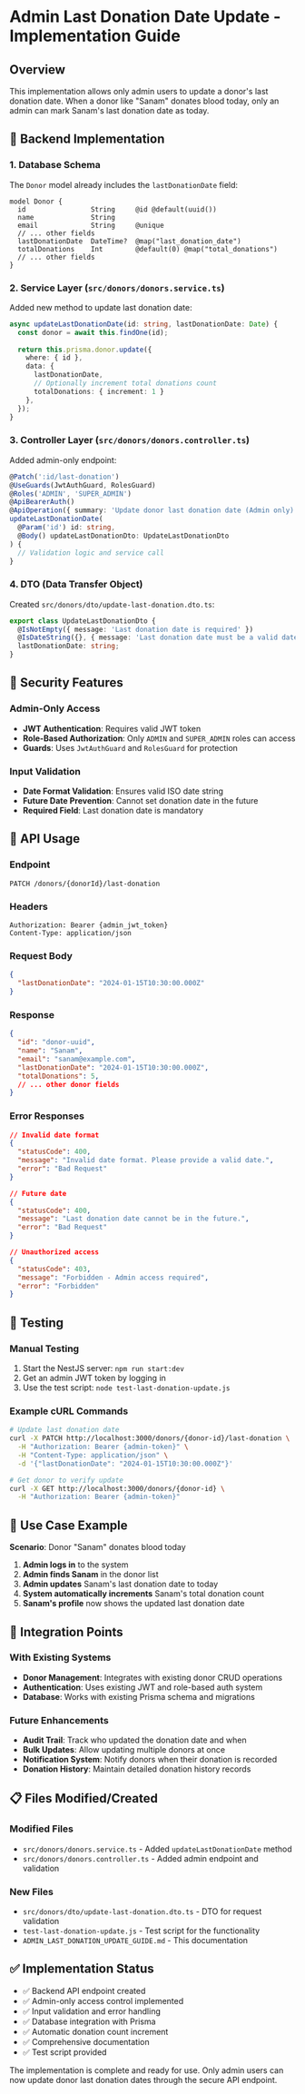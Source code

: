 # Admin Last Donation Date Update - Implementation Guide

## Overview
This implementation allows only admin users to update a donor's last donation date. When a donor like "Sanam" donates blood today, only an admin can mark Sanam's last donation date as today.

## 🔧 Backend Implementation

### 1. Database Schema
The `Donor` model already includes the `lastDonationDate` field:
```prisma
model Donor {
  id                String     @id @default(uuid())
  name              String
  email             String     @unique
  // ... other fields
  lastDonationDate  DateTime?  @map("last_donation_date")
  totalDonations    Int        @default(0) @map("total_donations")
  // ... other fields
}
```

### 2. Service Layer (`src/donors/donors.service.ts`)
Added new method to update last donation date:
```typescript
async updateLastDonationDate(id: string, lastDonationDate: Date) {
  const donor = await this.findOne(id);
  
  return this.prisma.donor.update({
    where: { id },
    data: { 
      lastDonationDate,
      // Optionally increment total donations count
      totalDonations: { increment: 1 }
    },
  });
}
```

### 3. Controller Layer (`src/donors/donors.controller.ts`)
Added admin-only endpoint:
```typescript
@Patch(':id/last-donation')
@UseGuards(JwtAuthGuard, RolesGuard)
@Roles('ADMIN', 'SUPER_ADMIN')
@ApiBearerAuth()
@ApiOperation({ summary: 'Update donor last donation date (Admin only)' })
updateLastDonationDate(
  @Param('id') id: string, 
  @Body() updateLastDonationDto: UpdateLastDonationDto
) {
  // Validation logic and service call
}
```

### 4. DTO (Data Transfer Object)
Created `src/donors/dto/update-last-donation.dto.ts`:
```typescript
export class UpdateLastDonationDto {
  @IsNotEmpty({ message: 'Last donation date is required' })
  @IsDateString({}, { message: 'Last donation date must be a valid date string' })
  lastDonationDate: string;
}
```

## 🔐 Security Features

### Admin-Only Access
- **JWT Authentication**: Requires valid JWT token
- **Role-Based Authorization**: Only `ADMIN` and `SUPER_ADMIN` roles can access
- **Guards**: Uses `JwtAuthGuard` and `RolesGuard` for protection

### Input Validation
- **Date Format Validation**: Ensures valid ISO date string
- **Future Date Prevention**: Cannot set donation date in the future
- **Required Field**: Last donation date is mandatory

## 📡 API Usage

### Endpoint
```
PATCH /donors/{donorId}/last-donation
```

### Headers
```
Authorization: Bearer {admin_jwt_token}
Content-Type: application/json
```

### Request Body
```json
{
  "lastDonationDate": "2024-01-15T10:30:00.000Z"
}
```

### Response
```json
{
  "id": "donor-uuid",
  "name": "Sanam",
  "email": "sanam@example.com",
  "lastDonationDate": "2024-01-15T10:30:00.000Z",
  "totalDonations": 5,
  // ... other donor fields
}
```

### Error Responses
```json
// Invalid date format
{
  "statusCode": 400,
  "message": "Invalid date format. Please provide a valid date.",
  "error": "Bad Request"
}

// Future date
{
  "statusCode": 400,
  "message": "Last donation date cannot be in the future.",
  "error": "Bad Request"
}

// Unauthorized access
{
  "statusCode": 403,
  "message": "Forbidden - Admin access required",
  "error": "Forbidden"
}
```

## 🧪 Testing

### Manual Testing
1. Start the NestJS server: `npm run start:dev`
2. Get an admin JWT token by logging in
3. Use the test script: `node test-last-donation-update.js`

### Example cURL Commands
```bash
# Update last donation date
curl -X PATCH http://localhost:3000/donors/{donor-id}/last-donation \
  -H "Authorization: Bearer {admin-token}" \
  -H "Content-Type: application/json" \
  -d '{"lastDonationDate": "2024-01-15T10:30:00.000Z"}'

# Get donor to verify update
curl -X GET http://localhost:3000/donors/{donor-id} \
  -H "Authorization: Bearer {admin-token}"
```

## 🎯 Use Case Example

**Scenario**: Donor "Sanam" donates blood today

1. **Admin logs in** to the system
2. **Admin finds Sanam** in the donor list
3. **Admin updates** Sanam's last donation date to today
4. **System automatically increments** Sanam's total donation count
5. **Sanam's profile** now shows the updated last donation date

## 🔄 Integration Points

### With Existing Systems
- **Donor Management**: Integrates with existing donor CRUD operations
- **Authentication**: Uses existing JWT and role-based auth system
- **Database**: Works with existing Prisma schema and migrations

### Future Enhancements
- **Audit Trail**: Track who updated the donation date and when
- **Bulk Updates**: Allow updating multiple donors at once
- **Notification System**: Notify donors when their donation is recorded
- **Donation History**: Maintain detailed donation history records

## 📋 Files Modified/Created

### Modified Files
- `src/donors/donors.service.ts` - Added `updateLastDonationDate` method
- `src/donors/donors.controller.ts` - Added admin endpoint and validation

### New Files
- `src/donors/dto/update-last-donation.dto.ts` - DTO for request validation
- `test-last-donation-update.js` - Test script for the functionality
- `ADMIN_LAST_DONATION_UPDATE_GUIDE.md` - This documentation

## ✅ Implementation Status

- ✅ Backend API endpoint created
- ✅ Admin-only access control implemented
- ✅ Input validation and error handling
- ✅ Database integration with Prisma
- ✅ Automatic donation count increment
- ✅ Comprehensive documentation
- ✅ Test script provided

The implementation is complete and ready for use. Only admin users can now update donor last donation dates through the secure API endpoint.
